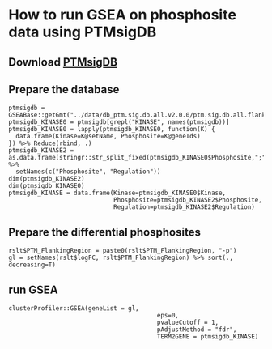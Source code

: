 # How to run GSEA on phosphosite data using PTMsigDB



## Download [PTMsigDB](https://github.com/broadinstitute/ssGSEA2.0/tree/master/db/ptmsigdb/v2.0.0/all)



## Prepare the database

```
ptmsigdb = GSEABase::getGmt("../data/db_ptm.sig.db.all.v2.0.0/ptm.sig.db.all.flanking.human.v2.0.0.gmt")
ptmsigdb_KINASE0 = ptmsigdb[grepl("KINASE", names(ptmsigdb))]
ptmsigdb_KINASE0 = lapply(ptmsigdb_KINASE0, function(K) {
  data.frame(Kinase=K@setName, Phosphosite=K@geneIds)
}) %>% Reduce(rbind, .)
ptmsigdb_KINASE2 = as.data.frame(stringr::str_split_fixed(ptmsigdb_KINASE0$Phosphosite,";",2)) %>%
  setNames(c("Phosphosite", "Regulation"))
dim(ptmsigdb_KINASE2)
dim(ptmsigdb_KINASE0)
ptmsigdb_KINASE = data.frame(Kinase=ptmsigdb_KINASE0$Kinase,
                             Phosphosite=ptmsigdb_KINASE2$Phosphosite,
                             Regulation=ptmsigdb_KINASE2$Regulation)
```


## Prepare the differential phosphosites

```
rslt$PTM_FlankingRegion = paste0(rslt$PTM_FlankingRegion, "-p")
gl = setNames(rslt$logFC, rslt$PTM_FlankingRegion) %>% sort(., decreasing=T)
```



## run GSEA

```
clusterProfiler::GSEA(geneList = gl,
                                         eps=0, 
                                         pvalueCutoff = 1,
                                         pAdjustMethod = "fdr",
                                         TERM2GENE = ptmsigdb_KINASE)
```
